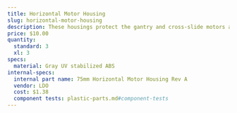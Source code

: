 ```yaml
---
title: Horizontal Motor Housing
slug: horizontal-motor-housing
description: These housings protect the gantry and cross-slide motors and encoders from rain.
price: $10.00
quantity:
  standard: 3
  xl: 3
specs:
  material: Gray UV stabilized ABS
internal-specs:
  internal part name: 75mm Horizontal Motor Housing Rev A
  vendor: LDO
  cost: $1.38
  component tests: plastic-parts.md#component-tests
---
```

